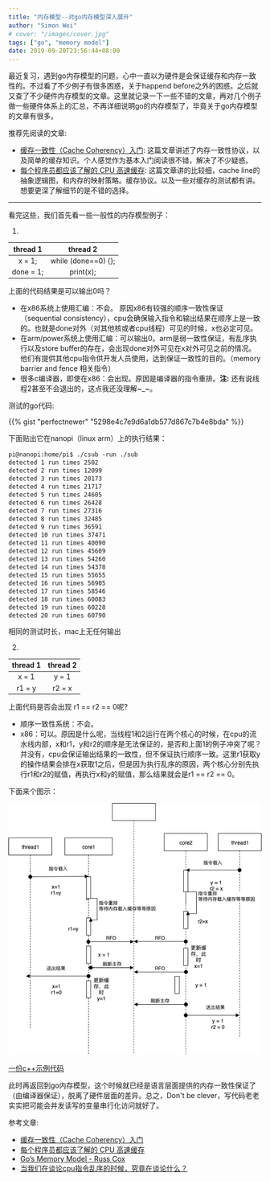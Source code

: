 ```yaml
---
title: "内存模型--对go内存模型深入展开"
author: "Simon Wei"
# cover: "/images/cover.jpg"
tags: ["go", "memory model"]
date: 2019-09-20T23:56:44+08:00
---
```


最近复习，遇到go内存模型的问题，心中一直以为硬件是会保证缓存和内存一致性的。不过看了不少例子有很多困惑，关于happend before之外的困惑。之后就又查了不少硬件内存模型的文章。这里就记录一下一些不错的文章，再对几个例子做一些硬件体系上的汇总，不再详细说明go的内存模型了，毕竟关于go内存模型的文章有很多。

<!--more-->

推荐先阅读的文章:

- [缓存一致性（Cache Coherency）入门][cache-coherency]: 这篇文章讲述了内存一致性协议，以及简单的缓存知识。个人感觉作为基本入门阅读很不错，解决了不少疑惑。  
- [每个程序员都应该了解的 CPU 高速缓存][cpu-cache-memory]: 这篇文章讲的比较细，cache line的抽象逻辑图，和内存的映射策略。缓存协议。以及一些对缓存的测试都有讲。想要更深了解细节的是不错的选择。

---

看完这些，我们首先看一些一般性的内存模型例子：

1. 

| thread 1 | thread 2 |
|:--------:|:--------:|
| x = 1;   | while (done==0) {}; |
| done = 1; | print(x); |

上面的代码结果是可以输出0吗？

  - 在x86系统上使用汇编：不会。 原因x86有较强的顺序一致性保证（sequential consistency），cpu会确保输入指令和输出结果在顺序上是一致的。也就是done对外（对其他核或者cpu线程）可见的时候，x也必定可见。  
  - 在arm/power系统上使用汇编：可以输出0。arm是弱一致性保证，有乱序执行以及store buffer的存在，会出现done对外可见在x对外可见之前的情况。他们有提供其他cpu指令供开发人员使用，达到保证一致性的目的。（memory barrier and fence 相关指令）  
  - 很多c编译器，即使在x86：会出现。原因是编译器的指令重排。**注:** 还有说线程2甚至不会退出的，这点我还没理解~_~。

测试的go代码:

{{% gist "perfectnewer" "5298e4c7e9d6a1db577d867c7b4e8bda" %}}

下面贴出它在nanopi（linux arm）上的执行结果：

```
pi@nanopi:home/pi$ ./csub -run ./sub
detected 1 run times 2502
detected 2 run times 12099
detected 3 run times 20173
detected 4 run times 21717
detected 5 run times 24605
detected 6 run times 26428
detected 7 run times 27316
detected 8 run times 32485
detected 9 run times 36591
detected 10 run times 37471
detected 11 run times 40090
detected 12 run times 45609
detected 13 run times 54260
detected 14 run times 54378
detected 15 run times 55655
detected 16 run times 56905
detected 17 run times 58546
detected 18 run times 60083
detected 19 run times 60228
detected 20 run times 60790
```

相同的测试时长，mac上无任何输出

2.

| thread 1 | thread 2 |
|:--------:|:--------:|
| x = 1   | y = 1 |
| r1 = y | r2 = x |

上面代码是否会出现 r1 == r2 == 0呢? 

  - 顺序一致性系统：不会。  
  - x86：可以。原因是什么呢，当线程1和2运行在两个核心的时候，在cpu的流水线内部，x和r1，y和r2的顺序是无法保证的，是否和上面1的例子冲突了呢？并没有，cpu会保证输出结果的一致性，但不保证执行顺序一致。这里r1获取y的操作结果会排在x获取1之后，但是因为执行乱序的原因，两个核心分别先执行r1和r2的赋值，再执行x和y的赋值，那么结果就会是r1 == r2 == 0。  

下面来个图示：

![eg](/media/posts/memory-model-example.png)

[一份c++示例代码](http://preshing.com/files/ordering.zip)  

此时再返回到go内存模型，这个时候就已经是语言层面提供的内存一致性保证了（由编译器保证），脱离了硬件层面的差异。总之，Don't be clever，写代码老老实实把可能会并发读写的变量串行化访问就好了。

[cache-coherency]: https://www.infoq.cn/article/cache-coherency-primer
[cpu-cache-memory]: https://www.oschina.net/translate/what-every-programmer-should-know-about-cpu-cache-part2?cmp

参考文章:

- [缓存一致性（Cache Coherency）入门][cache-coherency]  
- [每个程序员都应该了解的 CPU 高速缓存][cpu-cache-memory]  
- [Go’s Memory Model - Russ Cox](http://nil.csail.mit.edu/6.824/2016/notes/gomem.pdf)  
- [当我们在谈论cpu指令乱序的时候，究竟在谈论什么？](https://zhuanlan.zhihu.com/p/45808885)  
